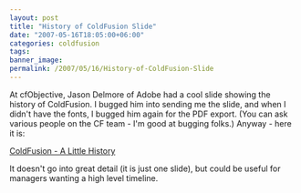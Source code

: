 ```yaml
---
layout: post
title: "History of ColdFusion Slide"
date: "2007-05-16T18:05:00+06:00"
categories: coldfusion 
tags: 
banner_image: 
permalink: /2007/05/16/History-of-ColdFusion-Slide
---
```


At cfObjective, Jason Delmore of Adobe had a cool slide showing the history of ColdFusion. I bugged him into sending me the slide, and when I didn't have the fonts, I bugged him again for the PDF export. (You can ask various people on the CF team - I'm good at bugging folks.) Anyway - here it is:

<a href="http://www.raymondcamden.com/downloads/historyslide-1.pdf">ColdFusion - A Little History</a>

It doesn't go into great detail (it is just one slide), but could be useful for managers wanting a high level timeline.
